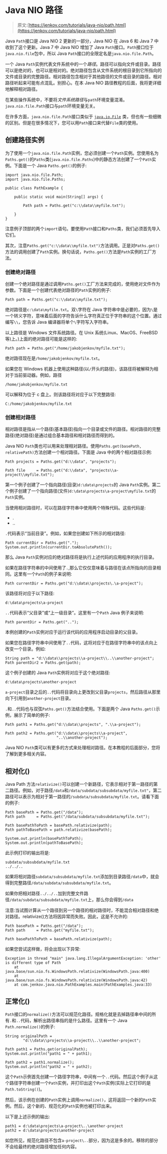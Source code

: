 # Java NIO 路径

> 原文:[https://jenkov.com/tutorials/java-nio/path.html](https://jenkov.com/tutorials/java-nio/path.html)

Java `Path`接口是 Java NIO 2 更新的一部分，Java NIO 在 Java 6 和 Java 7 中收到了这个更新。Java 7 中 Java NIO 增加了 Java `Path`接口。`Path`接口位于`java.nio.file`包中，所以 Java `Path`接口的全限定名是`java.nio.file.Path`。

一个 Java `Path`实例代表文件系统中的一个*路径*。路径可以指向文件或目录。路径可以是绝对的，也可以是相对的。绝对路径包含从文件系统的根目录到它所指向的文件或目录的完整路径。相对路径包含相对于其他路径的文件或目录的路径。相对路径听起来可能有点混乱。别担心。在本 Java NIO 路径教程的后面，我将更详细地解释相对路径。

在某些操作系统中，不要将*文件系统路径*与`path`环境变量混淆。`java.nio.file.Path`接口与`path`环境变量无关。

在许多方面，`java.nio.file.Path`接口类似于 [`java.io.File`](/java-io/file.html) 类，但也有一些细微的区别。但是在很多情况下，您可以用`Path`接口来代替`File`类的使用。

## 创建路径实例

为了使用一个`java.nio.file.Path`实例，您必须创建一个`Path`实例。您使用名为`Paths.get()`的`Paths`类(`java.nio.file.Paths`)中的静态方法创建了一个`Path`实例。下面是一个 Java `Paths.get()`的例子:

```
import java.nio.file.Path;
import java.nio.file.Paths;

public class PathExample {

    public static void main(String[] args) {

        Path path = Paths.get("c:\\data\\myfile.txt");

    }
}

```

注意例子顶部的两个`import`语句。要使用`Path`接口和`Paths`类，我们必须首先导入它们。

其次，注意`Paths.get("c:\\data\\myfile.txt")`方法调用。正是对`Paths.get()`方法的调用创建了`Path`实例。换句话说，`Paths.get()`方法是`Path`实例的工厂方法。

### 创建绝对路径

创建一个绝对路径是通过调用`Paths.get()`工厂方法来完成的，使用绝对文件作为参数。下面是一个创建代表绝对路径的`Path`实例的例子:

```
Path path = Paths.get("c:\\data\\myfile.txt");

```

绝对路径是`c:\data\myfile.txt`。双`\`字符在 Java 字符串中是必要的，因为`\`是一个转义字符，意味着后面的字符告诉什么字符真正位于字符串的这个位置。通过编写`\\`，您告诉 Java 编译器将单个`\`字符写入字符串。

以上路径是 Windows 文件系统路径。在 Unix 系统(Linux、MacOS、FreeBSD 等)上。)上面的绝对路径可能是这样的:

```
Path path = Paths.get("/home/jakobjenkov/myfile.txt");

```

绝对路径现在是`/home/jakobjenkov/myfile.txt`。

如果您在 Windows 机器上使用这种路径(以`/`开头的路径)，该路径将被解释为相对于当前驱动器。例如，路径

```
/home/jakobjenkov/myfile.txt

```

可以解释为位于 c 盘上。则该路径将对应于以下完整路径:

```
C:/home/jakobjenkov/myfile.txt

```

### 创建相对路径

相对路径是指从一个路径(基本路径)指向一个目录或文件的路径。相对路径的完整路径(绝对路径)是通过组合基本路径和相对路径而得到的。

Java NIO `Path`类也可以用来处理相对路径。使用`Paths.get(basePath, relativePath)`方法创建一个相对路径。下面是 Java 中的两个相对路径示例:

```
Path projects = Paths.get("d:\\data", "projects");

Path file     = Paths.get("d:\\data", "projects\\a-project\\myfile.txt");

```

第一个例子创建了一个指向路径(目录)`d:\data\projects`的 Java `Path`实例。第二个例子创建了一个指向路径(文件)`d:\data\projects\a-project\myfile.txt`的`Path`实例。

当使用相对路径时，可以在路径字符串中使用两个特殊代码。这些代码是:

*   .
*   ..

`.`代码表示“当前目录”。例如，如果您创建如下所示的相对路径:

```
Path currentDir = Paths.get(".");
System.out.println(currentDir.toAbsolutePath());

```

那么 Java `Path`实例对应的绝对路径将是执行上述代码的应用程序的执行目录。

如果在路径字符串的中间使用了`.`,那么它仅仅意味着与路径在该点所指向的目录相同。这里有一个`Path`的例子来说明:

```
Path currentDir = Paths.get("d:\\data\\projects\.\a-project");

```

该路径将对应于以下路径:

```
d:\data\projects\a-project

```

`..`代码表示“父目录”或“上一级目录”。这里有一个`Path` Java 例子来说明:

```
Path parentDir = Paths.get("..");

```

本例创建的`Path`实例对应于运行该代码的应用程序启动目录的父目录。

如果您在路径字符串中间使用了`..`代码，这将对应于在路径字符串中的该点向上改变一个目录。例如:

```
String path = "d:\\data\\projects\\a-project\\..\\another-project";
Path parentDir2 = Paths.get(path);

```

这个例子创建的 Java `Path`实例将对应于这个绝对路径:

```
d:\data\projects\another-project

```

`a-project`目录之后的`..`代码将目录向上更改到父目录`projects`，然后路径从那里向下引用到`another-project`目录。

`.`和`..`代码也与双弦`Paths.get()`方法结合使用。下面是两个 Java `Paths.get()`示例，展示了简单的例子:

```
Path path1 = Paths.get("d:\\data\\projects", ".\\a-project");

Path path2 = Paths.get("d:\\data\\projects\\a-project",
                       "..\\another-project");

```

Java NIO `Path`类可以有更多的方式来处理相对路径。在本教程的后面部分，您将了解到更多相关内容。

## 相对化()

Java Path 方法`relativize()`可以创建一个新路径，它表示相对于第一路径的第二路径。例如，对于路径`/data`和`/data/subdata/subsubdata/myfile.txt"`，第二路径可以表示为相对于第一路径的`/subdata/subsubdata/myfile.txt`。请看下面的例子:

```
Path basePath = Paths.get("/data");
Path path     = Paths.get("/data/subdata/subsubdata/myfile.txt");

Path basePathToPath = basePath.relativize(path);
Path pathToBasePath = path.relativize(basePath);

System.out.println(basePathToPath);
System.out.println(pathToBasePath);

```

此示例打印的输出将是:

```
subdata/subsubdata/myfile.txt
../../..

```

如果将相对路径`subdata/subsubdata/myfile.txt`添加到目录路径`/data`中，就会得到完整路径`/data/subdata/subsubdata/myfile.txt`。

如果你把相对路径`../../..`加到完整文件路径`/data/subdata/subsubdata/myfile.txt`上，那么你会得到`/data`

注意:当试图计算从一个路径到另一个路径的相对路径时，不能混合相对路径和绝对路径。relativize()方法将因异常而失败。因此，这是不允许的:

```
Path basePath = Paths.get("/data");
Path path     = Paths.get("myfile.txt");

Path basePathToPath = basePath.relativize(path);

```

如果您尝试这样做，将会出现以下异常:

```
Exception in thread "main" java.lang.IllegalArgumentException: 'other' is different type of Path
	at java.base/sun.nio.fs.WindowsPath.relativize(WindowsPath.java:400)
	at java.base/sun.nio.fs.WindowsPath.relativize(WindowsPath.java:42)
	at com.jenkov.java.nio.PathExamples.main(PathExamples.java:33)

```

## 正常化()

`Path`接口的`normalize()`方法可以规范化路径。规格化就是去掉路径串中间的所有`.`和`..`代码，解析出路径串指的是什么路径。这里有一个 Java `Path.normalize()`的例子:

```
String originalPath =
        "d:\\data\\projects\\a-project\\..\\another-project";

Path path1 = Paths.get(originalPath);
System.out.println("path1 = " + path1);

Path path2 = path1.normalize();
System.out.println("path2 = " + path2);

```

这个`Path`示例首先创建一个路径字符串，中间有一个`..`代码。然后这个例子从这个路径字符串创建一个`Path`实例，并打印出这个`Path`实例(实际上它打印的是`Path.toString()`)。

然后，该示例在创建的`Path`实例上调用`normalize()`，这将返回一个新的`Path`实例。然后，这个新的、规范化的`Path`实例也被打印出来。

以下是上述示例的输出:

```
path1 = d:\data\projects\a-project\..\another-project
path2 = d:\data\projects\another-project

```

如您所见，规范化路径不包含`a-project\..`部分，因为这是多余的。移除的部分不会给最终的绝对路径增加任何内容。